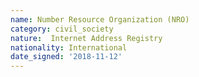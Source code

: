 ```yaml
---
name: Number Resource Organization (NRO)
category: civil_society
nature:  Internet Address Registry
nationality: International
date_signed: '2018-11-12'
---
```

    